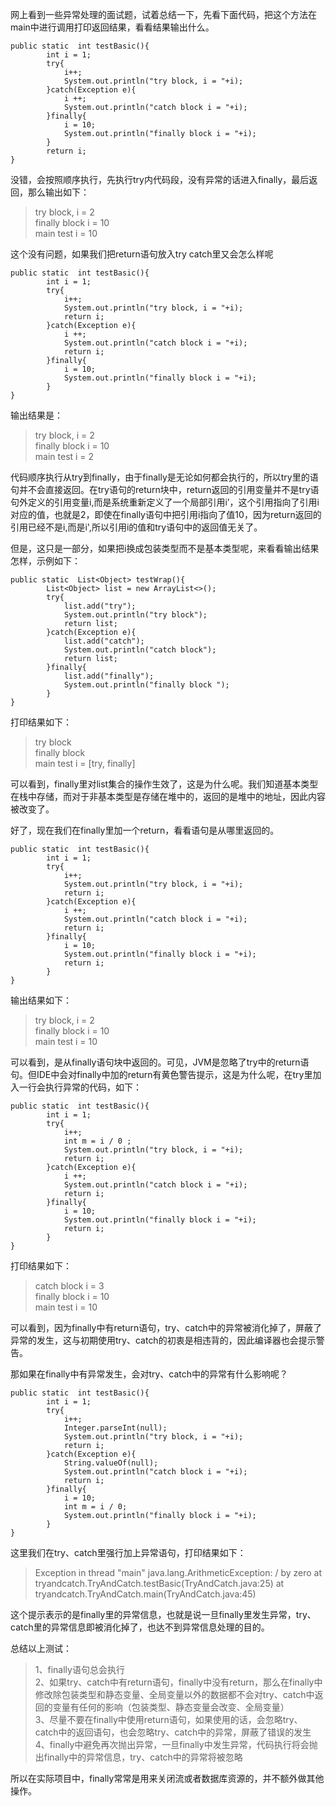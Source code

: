 网上看到一些异常处理的面试题，试着总结一下，先看下面代码，把这个方法在main中进行调用打印返回结果，看看结果输出什么。

```
public static  int testBasic(){
        int i = 1; 
        try{
            i++;
            System.out.println("try block, i = "+i);
        }catch(Exception e){
            i ++;
            System.out.println("catch block i = "+i);
        }finally{
            i = 10;
            System.out.println("finally block i = "+i);
        }
        return i;
}
```
没错，会按照顺序执行，先执行try内代码段，没有异常的话进入finally，最后返回，那么输出如下：

>try block, i = 2<br>
finally block i = 10<br>
main test i = 10

这个没有问题，如果我们把return语句放入try catch里又会怎么样呢
```
public static  int testBasic(){
        int i = 1; 
        try{
            i++;
            System.out.println("try block, i = "+i);
            return i;
        }catch(Exception e){
            i ++;
            System.out.println("catch block i = "+i);
            return i;
        }finally{
            i = 10;
            System.out.println("finally block i = "+i);
        }
}
```
输出结果是：
>try block, i = 2<br>
finally block i = 10<br>
main test i = 2<br>

代码顺序执行从try到finally，由于finally是无论如何都会执行的，所以try里的语句并不会直接返回。在try语句的return块中，return返回的引用变量并不是try语句外定义的引用变量i,而是系统重新定义了一个局部引用i’，这个引用指向了引用i对应的值，也就是2，即使在finally语句中把引用i指向了值10，因为return返回的引用已经不是i,而是i',所以引用i的值和try语句中的返回值无关了。

但是，这只是一部分，如果把i换成包装类型而不是基本类型呢，来看看输出结果怎样，示例如下：
```
public static  List<Object> testWrap(){
        List<Object> list = new ArrayList<>();
        try{
            list.add("try");
            System.out.println("try block");
            return list;
        }catch(Exception e){
            list.add("catch");
            System.out.println("catch block");
            return list;
        }finally{
            list.add("finally");
            System.out.println("finally block ");
        }
}
```
打印结果如下：
> try block<br>
finally block<br>
main test i = [try, finally]

可以看到，finally里对list集合的操作生效了，这是为什么呢。我们知道基本类型在栈中存储，而对于非基本类型是存储在堆中的，返回的是堆中的地址，因此内容被改变了。

好了，现在我们在finally里加一个return，看看语句是从哪里返回的。
```
public static  int testBasic(){
        int i = 1; 
        try{
            i++;
            System.out.println("try block, i = "+i);
            return i;
        }catch(Exception e){
            i ++;
            System.out.println("catch block i = "+i);
            return i;
        }finally{
            i = 10;
            System.out.println("finally block i = "+i);
            return i;
        }
}
```
输出结果如下：
>try block, i = 2<br>
finally block i = 10<br>
main test i = 10

可以看到，是从finally语句块中返回的。可见，JVM是忽略了try中的return语句。但IDE中会对finally中加的return有黄色警告提示，这是为什么呢，在try里加入一行会执行异常的代码，如下：
```
public static  int testBasic(){
        int i = 1; 
        try{
            i++;
            int m = i / 0 ;
            System.out.println("try block, i = "+i);
            return i;
        }catch(Exception e){
            i ++;
            System.out.println("catch block i = "+i);
            return i;
        }finally{
            i = 10;
            System.out.println("finally block i = "+i);
            return i;
        }
}
```
打印结果如下：
>catch block i = 3<br>
finally block i = 10<br>
main test i = 10

可以看到，因为finally中有return语句，try、catch中的异常被消化掉了，屏蔽了异常的发生，这与初期使用try、catch的初衷是相违背的，因此编译器也会提示警告。

那如果在finally中有异常发生，会对try、catch中的异常有什么影响呢？
```
public static  int testBasic(){
        int i = 1; 
        try{
            i++;
            Integer.parseInt(null);
            System.out.println("try block, i = "+i);
            return i;
        }catch(Exception e){
            String.valueOf(null);
            System.out.println("catch block i = "+i);
            return i;
        }finally{
            i = 10;
            int m = i / 0;
            System.out.println("finally block i = "+i);
        }
}
```
 

这里我们在try、catch里强行加上异常语句，打印结果如下：

>Exception in thread "main" java.lang.ArithmeticException: / by zero
at tryandcatch.TryAndCatch.testBasic(TryAndCatch.java:25)
at tryandcatch.TryAndCatch.main(TryAndCatch.java:45)

这个提示表示的是finally里的异常信息，也就是说一旦finally里发生异常，try、catch里的异常信息即被消化掉了，也达不到异常信息处理的目的。

 

总结以上测试：

>1、finally语句总会执行<br>
2、如果try、catch中有return语句，finally中没有return，那么在finally中修改除包装类型和静态变量、全局变量以外的数据都不会对try、catch中返回的变量有任何的影响（包装类型、静态变量会改变、全局变量）<br>
3、尽量不要在finally中使用return语句，如果使用的话，会忽略try、catch中的返回语句，也会忽略try、catch中的异常，屏蔽了错误的发生<br>
4、finally中避免再次抛出异常，一旦finally中发生异常，代码执行将会抛出finally中的异常信息，try、catch中的异常将被忽略

 

所以在实际项目中，finally常常是用来关闭流或者数据库资源的，并不额外做其他操作。